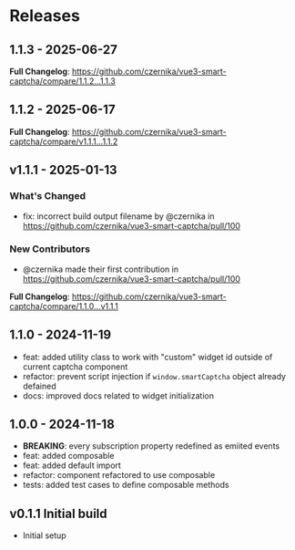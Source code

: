 # Releases

## 1.1.3 - 2025-06-27

**Full Changelog**: https://github.com/czernika/vue3-smart-captcha/compare/1.1.2...1.1.3

## 1.1.2 - 2025-06-17

**Full Changelog**: https://github.com/czernika/vue3-smart-captcha/compare/v1.1.1...1.1.2

## v1.1.1 - 2025-01-13

### What's Changed

* fix: incorrect build output filename by @czernika in https://github.com/czernika/vue3-smart-captcha/pull/100

### New Contributors

* @czernika made their first contribution in https://github.com/czernika/vue3-smart-captcha/pull/100

**Full Changelog**: https://github.com/czernika/vue3-smart-captcha/compare/1.1.0...v1.1.1

## 1.1.0 - 2024-11-19

- feat: added utility class to work with "custom" widget id outside of current captcha component
- refactor: prevent script injection if `window.smartCaptcha` object already defained
- docs: improved docs related to widget initialization

## 1.0.0 - 2024-11-18

- **BREAKING**: every subscription property redefined as emiited events
- feat: added composable
- feat: added default import
- refactor: component refactored to use composable
- tests: added test cases to define composable methods

## v0.1.1 Initial build

- Initial setup

